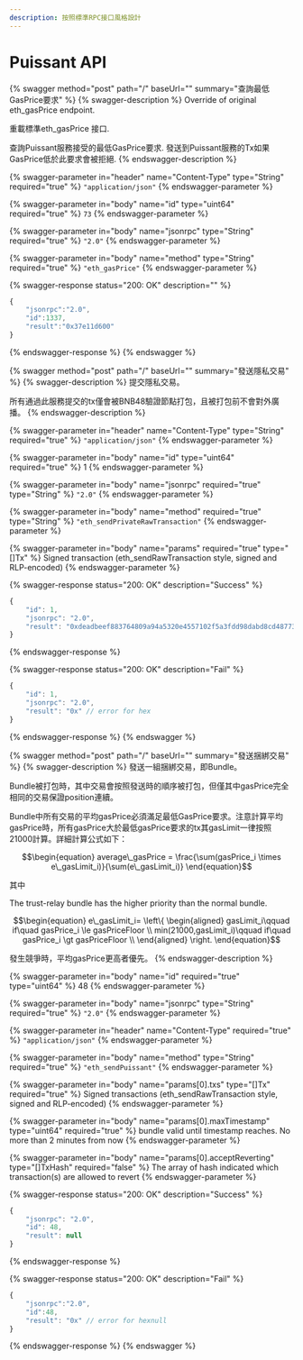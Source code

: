 ```yaml
---
description: 按照標準RPC接口風格設計
---
```


# Puissant API

{% swagger method="post" path="/" baseUrl="" summary="查詢最低GasPrice要求" %}
{% swagger-description %}
Override of original eth\_gasPrice endpoint.

重載標準eth\_gasPrice 接口.

查詢Puissant服務接受的最低GasPrice要求. 發送到Puissant服務的Tx如果GasPrice低於此要求會被拒絕.
{% endswagger-description %}

{% swagger-parameter in="header" name="Content-Type" type="String" required="true" %}
`"application/json"`
{% endswagger-parameter %}

{% swagger-parameter in="body" name="id" type="uint64" required="true" %}
`73`
{% endswagger-parameter %}

{% swagger-parameter in="body" name="jsonrpc" type="String" required="true" %}
`"2.0"`
{% endswagger-parameter %}

{% swagger-parameter in="body" name="method" type="String" required="true" %}
`"eth_gasPrice"`
{% endswagger-parameter %}

{% swagger-response status="200: OK" description="" %}
```javascript
{
    "jsonrpc":"2.0",
    "id":1337,
    "result":"0x37e11d600"
}
```
{% endswagger-response %}
{% endswagger %}

{% swagger method="post" path="/" baseUrl="" summary="發送隱私交易" %}
{% swagger-description %}
提交隱私交易。

所有通過此服務提交的tx僅會被BNB48驗證節點打包，且被打包前不會對外廣播。
{% endswagger-description %}

{% swagger-parameter in="header" name="Content-Type" type="String" required="true" %}
`"application/json"`
{% endswagger-parameter %}

{% swagger-parameter in="body" name="id" type="uint64" required="true" %}
1
{% endswagger-parameter %}

{% swagger-parameter in="body" name="jsonrpc" required="true" type="String" %}
`"2.0"`
{% endswagger-parameter %}

{% swagger-parameter in="body" name="method" required="true" type="String" %}
`"eth_sendPrivateRawTransaction"`
{% endswagger-parameter %}

{% swagger-parameter in="body" name="params" required="true" type="[]Tx" %}
Signed transaction (eth_sendRawTransaction style, signed and RLP-encoded)
{% endswagger-parameter %}

{% swagger-response status="200: OK" description="Success" %}
```javascript
{
    "id": 1,
    "jsonrpc": "2.0",
    "result": "0xdeadbeef883764809a94a5320e4557102f5a3fdd98dabd8cd48773b0eca00666" // tx hash
}
```
{% endswagger-response %}

{% swagger-response status="200: OK" description="Fail" %}
```javascript
{
    "id": 1,
    "jsonrpc": "2.0",
    "result": "0x" // error for hex
}
```
{% endswagger-response %}
{% endswagger %}

{% swagger method="post" path="/" baseUrl="" summary="發送捆綁交易" %}
{% swagger-description %}
發送一組捆綁交易，即Bundle。

Bundle被打包時，其中交易會按照發送時的順序被打包，但僅其中gasPrice完全相同的交易保證position連續。

Bundle中所有交易的平均gasPrice必須滿足最低GasPrice要求。注意計算平均gasPrice時，所有gasPrice大於最低gasPrice要求的tx其gasLimit一律按照21000計算。詳細計算公式如下：

$$\begin{equation} average\_gasPrice = \frac{\sum(gasPrice_i \times e\_gasLimit_i)}{\sum(e\_gasLimit_i)} \end{equation}$$

其中

The trust-relay bundle has the higher priority than the normal bundle.

$$\begin{equation} e\_gasLimit_i= \left\{  \begin{aligned} gasLimit_i\qquad if\quad gasPrice_i \le gasPriceFloor   \\ min(21000,gasLimit_i)\qquad if\quad gasPrice_i \gt gasPriceFloor   \\ \end{aligned} \right. \end{equation}$$

發生競爭時，平均gasPrice更高者優先。
{% endswagger-description %}

{% swagger-parameter in="body" name="id" required="true" type="uint64" %}
48
{% endswagger-parameter %}

{% swagger-parameter in="body" name="jsonrpc" type="String" required="true" %}
`"2.0"`
{% endswagger-parameter %}

{% swagger-parameter in="header" name="Content-Type" required="true" %}
`"application/json"`
{% endswagger-parameter %}

{% swagger-parameter in="body" name="method" type="String" required="true" %}
`"eth_sendPuissant"`
{% endswagger-parameter %}

{% swagger-parameter in="body" name="params[0].txs" type="[]Tx" required="true" %}
Signed transactions (eth_sendRawTransaction style, signed and RLP-encoded)
{% endswagger-parameter %}

{% swagger-parameter in="body" name="params[0].maxTimestamp" type="uint64" required="true" %}
bundle valid until timestamp reaches. No more than 2 minutes from now
{% endswagger-parameter %}

{% swagger-parameter in="body" name="params[0].acceptReverting" type="[]TxHash" required="false" %}
The array of hash indicated which transaction(s) are allowed to revert
{% endswagger-parameter %}

{% swagger-response status="200: OK" description="Success" %}
```javascript
{
    "jsonrpc": "2.0",
    "id": 48,
    "result": null
}
```
{% endswagger-response %}

{% swagger-response status="200: OK" description="Fail" %}
```javascript
{
    "jsonrpc":"2.0",
    "id":48,
    "result": "0x" // error for hexnull
}
```
{% endswagger-response %}
{% endswagger %}
